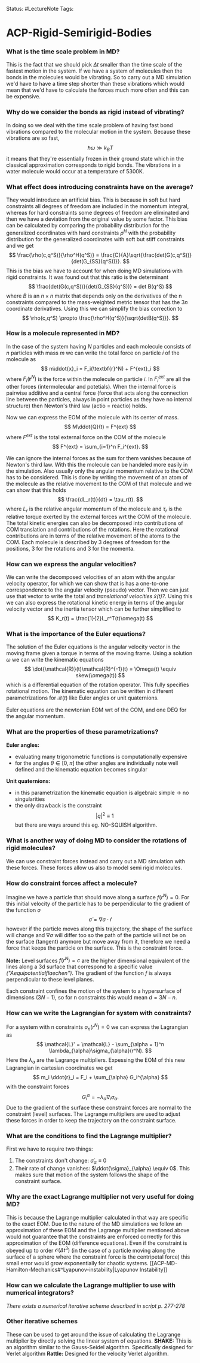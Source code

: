 Status: #LectureNote
Tags:

# ACP-Rigid-Semirigid-Bodies

### What is the time scale problem in MD?
This is the fact that we should pick $\Delta t$ smaller than the time scale of the fastest motion in the system. If we have a system of molecules then the bonds in the molecules would be vibrating. So to carry out a MD simulation we'd have to have a time step shorter than these vibrations which would mean that we'd have to calculate the forces much more often and this can be expensive.

### Why do we consider the bonds as rigid instead of vibrating?
In doing so we deal with the time scale problem of having fast bond vibrations compared to the molecular motion in the system. Because these vibrations are so fast, 
$$
    \hbar \omega \gg k_BT
$$
it means that they're essentially frozen in their ground state which in the classical approximation corresponds to rigid bonds. The vibrations in a water molecule would occur at a temperature of 5300K.

### What effect does introducing constraints have on the average?
They would introduce an artificial bias. This is because in soft but hard constraints all degrees of freedom are included in the momentum integral, whereas for hard constraints some degrees of freedom are eliminated and then we have a deviation from the original value by some factor. This bias can be calculated by comparing the probability distribution for the generalized coordinates with hard constraints $\rho^H$ with the probability distribution for the generalized coordinates with soft but stiff constraints and we get
$$
    \frac{\rho(c,q^S)}{\rho^H(q^S)} = \frac{C}{A}\sqrt{\frac{det(G(c,q^S))}{det(G_{SS}(q^S))}}.
$$
This is the bias we have to account for when doing MD simulations with rigid constraints. It was found out that this ratio is the determinant
$$
    \frac{det(G(c,q^S))}{det(G_{SS}(q^S))} = det B(q^S)
$$
where $B$ is an $n\times n$ matrix that depends only on the derivatives of the n constraints compared to the mass-weighted metric tensor that has the $3n$ coordinate derivatives. Using this we can simplify the bias correction to
$$
    \rho(c,q^S) \propto \frac{\rho^H(q^S)}{\sqrt{detB(q^S)}}.
$$

### How is a molecule represented in MD?
In the case of the system having $N$ particles and each molecule consists of $n$ particles with mass $m$ we can write the total force on particle $i$ of the molecule as
$$
    m\ddot{x}_i = F_i(\textbf{r}^N) + F^{ext}_i
$$
where $F_i(\textbf{r}^N)$ is the force within the molecule on particle $i$. In $F^{ext}_i$ are all the other forces (intermolecular and potetials).
When the internal force is pairwise additive and a central force (force that acts along the connection line between the particles, always in point particles as they have no internal structure) then Newton's third law (actio = reactio) holds.

Now we can express the EOM of the molecule with its center of mass.
$$
    M\ddot{Q}(t) = F^{ext}
$$
where $F^{ext}$ is the total external force on the COM of the molecule
$$
    F^{ext} = \sum_{i=1}^n F_i^{ext}.
$$

We can ignore the internal forces as the sum for them vanishes because of Newton's third law.
With this the molecule can be handeled more easily in the simulation. Also usually only the angular momentum relative to the COM has to be considered. This is done by writing the movement of an atom of the molecule as the relative movement to the COM of that molecule and we can show that this holds
$$
    \frac{dL_r(t)}{dt} = \tau_r(t).
$$
where $L_r$ is the relative angular momentum of the molecule and $\tau_r$ is the relative torque exerted by the external forces wrt the COM of the molecule.
The total kinetic energies can also be decomposed into contributions of COM translation and contributions of the rotations. Here the rotational contributions are in terms of the relative movement of the atoms to the COM.
Each molecule is described by 3 degrees of freedom for the positions, 3 for the rotations and 3 for the momenta.

### How can we express the angular velocities?
We can write the decomposed velocities of an atom with the angular velocity operator, for which we can show that is has a one-to-one correspondence to the angular velocity (pseudo) vector. Then we can just use that vector to write the total and *translational velocities $\dot{x}(t)$?*. Using this we can also express the rotational kinetic energy in terms of the angular velocity vector and the inertia tensor which can be further simplified to 
$$
    K_r(t) = \frac{1}{2}L_r^T(t)\omega(t)
$$

### What is the importance of the Euler equations?
The solution of the Euler equations is the angular velocity vector in the moving frame given a torque in terms of the moving frame.
Using a solution $\omega$ we can write the kinematic equations
$$
    \dot{\mathcal{R}}(t)\mathcal{R}^{-1}(t) = \Omega(t) \equiv skew(\omega(t))
$$
which is a differential equation of the rotation operator. This fully specifies rotational motion.
The kinematic equation can be written in different parametrizations for $\mathcal{R}(t)$ like Euler angles or unit quaternions.

Euler equations are the newtonian EOM wrt of the COM, and one DEQ for the angular momentum.

### What are the properties of these parametrizations?
**Euler angles:** 
- evaluating many trigonometric functions is computationally expensive
- for the angles $\theta \in [0,\pi]$ the other angles are individually note well defined and the kinematic equation becomes singular

**Unit quaternions:**
- in this parametrization the kinematic equation is algebraic simple $\rightarrow$ no singularities
- the only drawback is the constraint
    $$ 
        |q|^2 \equiv 1
    $$
but there are ways around this eg. NO-SQUISH algorithm.

### What is another way of doing MD to consider the rotations of rigid molecules?
We can use constraint forces instead and carry out a MD simulation with these forces. These forces allow us also to model semi rigid molecules.

### How do constraint forces affect a molecule?
Imagine we have a particle that should move along a surface $f(r^N)=0$. For this initial velocity of the particle has to be perpendicular to the gradient of the function $\sigma$
$$
    \dot{\sigma} = \nabla \sigma \cdot \dot{r}
$$
however if the particle moves along this trajectory, the shape of the surface will change and $\nabla \sigma$ will differ too so the path of the particle will not be on the surface (tangent) anymore but move away from it, therefore we need a force that keeps the particle on the surface. This is the constraint force.

**Note:** Level surfaces $f(r^N) = c$ are the higher dimensional equivalent of the lines along a 3d surface that correspond to a specific value *("Aequipotentialflaechen")*. The gradient of the function $f$ is always perpendicular to these level planes.

Each constraint confines the motion of the system to a hypersurface of dimensions $(3N - 1)$, so for n constraints this would mean $d=3N - n$.

### How can we write the Lagrangian for system with constraints?
For a system with n constraints $\sigma_n(r^N) = 0$ we can express the Lagrangian as 
$$
    \mathcal{L}' = \mathcal{L} - \sum_{\alpha = 1}^n \lambda_{\alpha}\sigma_{\alpha}(r^N).
$$
Here the $\lambda_{\alpha}$ are the Lagrange multipliers. Expessing the EOM of this new Lagrangian in cartesian coordinates we get 
$$
    m_i \ddot{r}_i = F_i + \sum_{\alpha} G_i^{\alpha}
$$
with the constraint forces
$$
    G_i^{\alpha} = - \lambda_{\alpha}\nabla_i \sigma_{\alpha}.
$$
Due to the gradient of the surface these constraint forces are normal to the constraint (level) surfaces. The Lagrange multipliers are used to adjust these forces in order to keep the trajectory on the constraint surface.

### What are the conditions to find the Lagrange multiplier?
First we have to require two things:
1. The constraints don't change: $\dot{\sigma}_{\alpha} \equiv 0$
2. Their rate of change vanishes: $\ddot{\sigma}_{\alpha} \equiv 0$. This makes sure that motion of the system follows the shape of the constraint surface.

### Why are the exact Lagrange multiplier not very useful for doing MD?
This is because the Lagrange multiplier calculated in that way are specific to the exact EOM. Due to the nature of the MD simulations we follow an approximation of these EOM and the Lagrange multiplier mentioned above would not guarantee that the constraints are enforced correctly for this approximation of the EOM (difference equations).
Even if the constraint is obeyed up to order $\mathcal{O}(\Delta t^3)$ (in the case of a particle moving along the surface of a sphere where the constraint force is the centripetal force) this small error would grow exponentially for chaotic systems. [[ACP-MD-Hamilton-Mechanics#^Lyapunov-instability|Lyapunov Instability]]

### How can we calculate the Lagrange multiplier to use with numerical integrators?
*There exists a numerical iterative scheme described in script p. 277-278*

### Other iterative schemes
These can be used to get around the issue of calculating the Lagrange multiplier by directly solving the linear system of equations.
**SHAKE:** This is an algorithm similar to the Gauss-Seidel algorithm. Specifically designed for Verlet algorithm
**Rattle:** Designed for the velocity Verlet algorithm.
